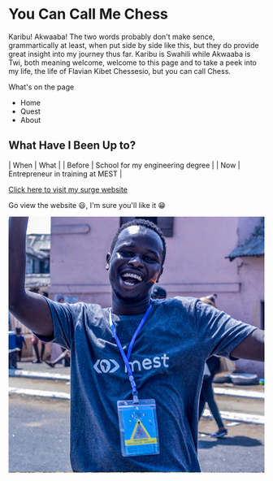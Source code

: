 # You Can Call Me Chess

Karibu! Akwaaba! The two words probably don't make sence, grammartically at least, when put side by side like this, but they do provide great insight into my journey thus far. Karibu is Swahili while Akwaaba is Twi, both meaning welcome, welcome to this page and to take a peek into my life, the life of Flavian Kibet Chessesio, but you can call Chess.

What's on the page

* Home
* Quest
* About

## What Have I Been Up to?

|   When   |   What   |
|   Before   |   School for my engineering degree   |
|   Now   |   Entrepreneur in training at MEST   |


[Click here to visit my surge website](https://kibetchessesio.surge.sh)

Go view the website :smiley:, I'm sure you'll like it :grin:

![picture of Chess](/images/chess.jpg)